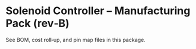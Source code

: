 
# Solenoid Controller – Manufacturing Pack (rev‑B)

See BOM, cost roll‑up, and pin map files in this package.
